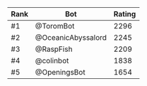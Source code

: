 Rank|Bot|Rating
---|---|---
#1|@ToromBot|2296
#2|@OceanicAbyssalord|2245
#3|@RaspFish|2209
#4|@colinbot|1838
#5|@OpeningsBot|1654
